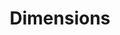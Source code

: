 ---
layout: default
bigquery: https://console.cloud.google.com/bigquery?p=covid-19-dimensions-ai&page=table&d=data&t=publications
contributors: Digital Science, https://www.digital-science.com/
cost: Free for personal, non-commercial use.
description: Dimensions contains more than 100 million publications, ranging from
  articles published in scholarly journals, books and book chapters, to preprints
  and conference proceedings. All publications are contextualized with linked data
  sets, funding, publications, patents, clinical trials, and policy documents. You
  can also view associated categories, funders, institutions, and researcher profiles.
documentation: https://docs.dimensions.ai/bigquery/index.html
last_edit: Mon, 04 Apr 2022 19:04:00 GMT
location: https://www.dimensions.ai/products/free/
maintained_by: Digital Science, https://www.digital-science.com/
schema_fields: '[''issue'', ''publication_ids'', ''category_uoa'', ''name'', ''funding_nzd'',
  ''end_year'', ''original_assignee_countries'', ''proceedings_title'', ''description'',
  ''granted_date'', ''organisation_details'', ''publication_year'', ''linkout'', ''category_for'',
  ''category_rcdc'', ''current_assignee_orgs'', ''funding_aud'', ''funder_org_countries'',
  ''funder_org_acronyms'', ''research_orgs'', ''category_sdg'', ''address'', ''eisbn'',
  ''publisher'', ''citations_count'', ''status'', ''filing_status'', ''legal_status'',
  ''expiration_date'', ''funder_org_cities'', ''license'', ''priority_year'', ''doi'',
  ''concepts'', ''research_org_state_codes'', ''date_imported_gbq'', ''jurisdiction'',
  ''brief_title'', ''funding_amount'', ''funder_org'', ''interventions'', ''altmetrics'',
  ''filing_year'', ''cited_by_ids'', ''relationships'', ''cpc'', ''ipcr'', ''funding_currency'',
  ''publication_date'', ''source_id'', ''resulting_publication_ids'', ''reference_ids'',
  ''created_date'', ''current_assignee'', ''date_modified'', ''original_assignee'',
  ''researcher_ids'', ''acronyms'', ''book_title'', ''supporting_grant_ids'', ''clinical_trial_ids'',
  ''mesh_terms'', ''funder_countries'', ''email_address'', ''category_hrcs_rac'',
  ''assignee_orgs'', ''research_org_city_names'', ''current_assignee_countries'',
  ''year'', ''family_members_ids'', ''abstract'', ''isbn'', ''phase'', ''editors'',
  ''funding_cny'', ''research_org_cities'', ''language'', ''repository_name'', ''acronym'',
  ''established'', ''resulting_publication_doi'', ''parent_id'', ''volume'', ''legal_events'',
  ''wikipedia_url'', ''funding_cad'', ''pages'', ''pmid'', ''external_ids'', ''kind'',
  ''active_years'', ''acknowledgements'', ''labels'', ''open_access_categories'',
  ''associated_grant_ids'', ''investigators'', ''aliases'', ''application_number'',
  ''funder_orgs'', ''family_id'', ''research_org_country_names'', ''associated_publication_arxiv_id'',
  ''date_online'', ''date_normal'', ''category_bra'', ''repository_id'', ''associated_publication_doi'',
  ''citation_string'', ''pmcid'', ''funding_usd'', ''expiration_year'', ''registry'',
  ''metrics'', ''priority_date'', ''categories'', ''journal'', ''id'', ''granted_year'',
  ''authors'', ''funding_chf'', ''filing_date'', ''grant_number'', ''date_print'',
  ''citations'', ''end_date'', ''repository_url'', ''title'', ''assignee_countries'',
  ''research_org_countries'', ''associated_publication_pmid'', ''subtitles'', ''research_org_state_names'',
  ''mesh_headings'', ''conditions'', ''funder_org_state_codes'', ''funding_gbp'',
  ''arxiv_id'', ''gender'', ''funding_details'', ''open_access_categories_v2'', ''start_year'',
  ''associated_publication_id'', ''journal_lists'', ''original_title'', ''book_series_title'',
  ''embargo_date'', ''inventor_names'', ''foa_number'', ''type'', ''date_inserted'',
  ''conference'', ''category_icrp_cso'', ''category_icrp_ct'', ''family_count'', ''start_date'',
  ''category_hra'', ''original_abstract'', ''funding_jpy'', ''funding_eur'', ''category_hrcs_hc'',
  ''types'', ''links'', ''date'', ''original_assignee_orgs'', ''patent_ids'']'
shortname: dimensions
tags:
- scholarly literature
- patents
- funding
- clinical trials
- academic profiles
terms_of_use: 'Use of both the Dimensions COVID-19 dataset and full Dimensions dataset
  are subject to the Dimensions Terms of use: https://www.dimensions.ai/policies-terms-legal '
title: Dimensions
uuid: dcff88bd-fe6b-4fdb-8159-809bf9d7bc1c
---
